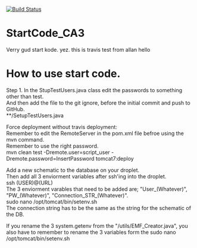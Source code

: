 [![Build Status](https://travis-ci.org/Gold-ish/StartCode_CA3_Backend.svg?branch=master)](https://travis-ci.org/Gold-ish/StartCode_CA3_Backend)

# StartCode_CA3
Verry gud start kode. yez.
this is travis test from allan hello

# How to use start code.
Step 1.
In the StupTestUsers.java class edit the passwords to something other than test.  
And then add the file to the git ignore, before the initial commit and push to GitHub.  
**/SetupTestUsers.java  


Force deployment without travis deployment:  
Remember to edit the RemoteServer in the pom.xml file befroe using the mvn command.  
Remember to use the right password.  
mvn clean test -Dremote.user=script_user -Dremote.password=InsertPassword tomcat7:deploy  


Add a new schematic to the database on your droplet.  
Then add all 3 enviorment variables after ssh'ing into the droplet.  
ssh (USER)@(URL)  
The 3 enviorment varables that need to be added are; "User_(Whatever)", "PW_(Whatever)", "Connection_STR_(Whatever)".  
sudo nano /opt/tomcat/bin/setenv.sh  
The connection string has to be the same as the string for the schematic of the DB.  

If you rename the 3 system.getenv from the "/utils/EMF_Creator.java", you also have to remember to rename the 3 variables form the sudo nano /opt/tomcat/bin/setenv.sh  




